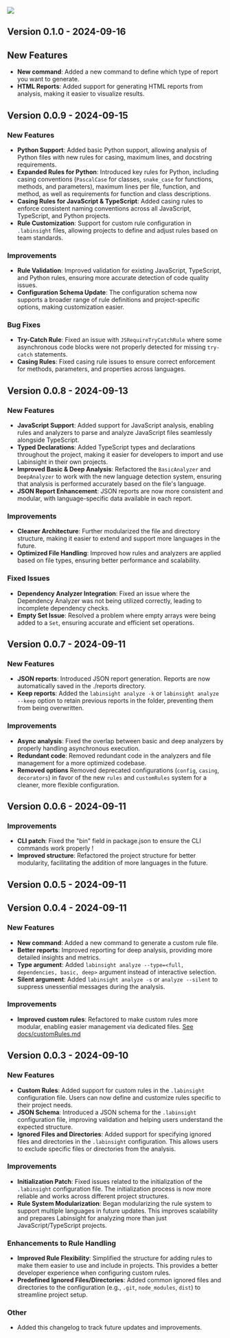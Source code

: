 ![](https://firebasestorage.googleapis.com/v0/b/lab-insight.appspot.com/o/Frame%203.png?alt=media&token=a104bd9c-f7bd-45ee-83d0-5049b0d3cf4d)

## Version 0.1.0 - 2024-09-16

## New Features

- **New command**: Added a new command to define which type of report you want to generate.
- **HTML Reports**: Added support for generating HTML reports from analysis, making it easier to visualize results.

## Version 0.0.9 - 2024-09-15

### New Features

- **Python Support**: Added basic Python support, allowing analysis of Python files with new rules for casing, maximum lines, and docstring requirements.
- **Expanded Rules for Python**: Introduced key rules for Python, including casing conventions (`PascalCase` for classes, `snake_case` for functions, methods, and parameters), maximum lines per file, function, and method, as well as requirements for function and class descriptions.
- **Casing Rules for JavaScript & TypeScript**: Added casing rules to enforce consistent naming conventions across all JavaScript, TypeScript, and Python projects.
- **Rule Customization**: Support for custom rule configuration in `.labinsight` files, allowing projects to define and adjust rules based on team standards.

### Improvements

- **Rule Validation**: Improved validation for existing JavaScript, TypeScript, and Python rules, ensuring more accurate detection of code quality issues.
- **Configuration Schema Update**: The configuration schema now supports a broader range of rule definitions and project-specific options, making customization easier.

### Bug Fixes

- **Try-Catch Rule**: Fixed an issue with `JSRequireTryCatchRule` where some asynchronous code blocks were not properly detected for missing `try-catch` statements.
- **Casing Rules**: Fixed casing rule issues to ensure correct enforcement for methods, parameters, and properties across languages.

## Version 0.0.8 - 2024-09-13

### New Features

- **JavaScript Support**: Added support for JavaScript analysis, enabling rules and analyzers to parse and analyze JavaScript files seamlessly alongside TypeScript.
- **Typed Declarations**: Added TypeScript types and declarations throughout the project, making it easier for developers to import and use Labinsight in their own projects.
- **Improved Basic & Deep Analysis**: Refactored the `BasicAnalyzer` and `DeepAnalyzer` to work with the new language detection system, ensuring that analysis is performed accurately based on the file's language.
- **JSON Report Enhancement**: JSON reports are now more consistent and modular, with language-specific data available in each report.

### Improvements

- **Cleaner Architecture**: Further modularized the file and directory structure, making it easier to extend and support more languages in the future.
- **Optimized File Handling**: Improved how rules and analyzers are applied based on file types, ensuring better performance and scalability.

### Fixed Issues

- **Dependency Analyzer Integration**: Fixed an issue where the Dependency Analyzer was not being utilized correctly, leading to incomplete dependency checks.
- **Empty Set Issue**: Resolved a problem where empty arrays were being added to a `Set`, ensuring accurate and efficient set operations.

## Version 0.0.7 - 2024-09-11

### New Features

- **JSON reports**: Introduced JSON report generation. Reports are now automatically saved in the ./reports directory.
- **Keep reports**: Added the `labinsight analyze -k` or `labinsight analyze --keep` option to retain previous reports in the folder, preventing them from being overwritten.

### Improvements

- **Async analysis**: Fixed the overlap between basic and deep analyzers by properly handling asynchronous execution.
- **Redundant code**: Removed redundant code in the analyzers and file management for a more optimized codebase.
- **Removed options** Removed deprecated configurations (`config`, `casing`, `decorators`) in favor of the new `rules` and `customRules` system for a cleaner, more flexible configuration.

## Version 0.0.6 - 2024-09-11

### Improvements

- **CLI patch**: Fixed the "bin" field in package.json to ensure the CLI commands work properly !
- **Improved structure**: Refactored the project structure for better modularity, facilitating the addition of more languages in the future.

## Version 0.0.5 - 2024-09-11

## Version 0.0.4 - 2024-09-11

### New Features

- **New command**: Added a new command to generate a custom rule file.
- **Better reports**: Improved reporting for deep analysis, providing more detailed insights and metrics.
- **Type argument**: Added `labinsight analyze --type=<full, dependencies, basic, deep>` argument instead of interactive selection.
- **Silent argument**: Added `labinsight analyze -s` or `analyze --silent` to suppress unessential messages during the analysis.

### Improvements

- **Improved custom rules**: Refactored to make custom rules more modular, enabling easier management via dedicated files. [See docs/customRules.md](https://github.com/techfever-soft/labinsight/blob/main/docs/customRules.md)

## Version 0.0.3 - 2024-09-10

### New Features

- **Custom Rules**: Added support for custom rules in the `.labinsight` configuration file. Users can now define and customize rules specific to their project needs.
- **JSON Schema**: Introduced a JSON schema for the `.labinsight` configuration file, improving validation and helping users understand the expected structure.
- **Ignored Files and Directories**: Added support for specifying ignored files and directories in the `.labinsight` configuration. This allows users to exclude specific files or directories from the analysis.

### Improvements

- **Initialization Patch**: Fixed issues related to the initialization of the `.labinsight` configuration file. The initialization process is now more reliable and works across different project structures.
- **Rule System Modularization**: Began modularizing the rule system to support multiple languages in future updates. This improves scalability and prepares Labinsight for analyzing more than just JavaScript/TypeScript projects.

### Enhancements to Rule Handling

- **Improved Rule Flexibility**: Simplified the structure for adding rules to make them easier to use and include in projects. This provides a better developer experience when configuring custom rules.
- **Predefined Ignored Files/Directories**: Added common ignored files and directories to the configuration (e.g., `.git`, `node_modules`, `dist`) to streamline project setup.

### Other

- Added this changelog to track future updates and improvements.

